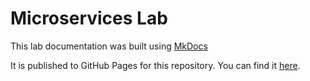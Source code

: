 # Microservices Lab

This lab documentation was built using [MkDocs](https://www.mkdocs.org)


It is published to GitHub Pages for this repository.  You can find it [here](https://github.com/wcp-public-team/microservices-lab.git).

